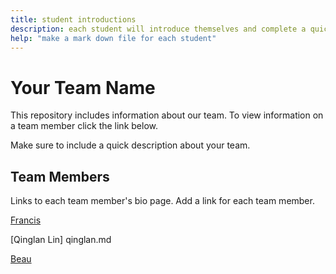 ```yaml
---
title: student introductions
description: each student will introduce themselves and complete a quick bio
help: "make a mark down file for each student"
---
```


# Your Team Name

This repository includes information about our team. To view information on a team member click the link below.

Make sure to include a quick description about your team.

## Team Members


Links to each team member's bio page. Add a link for each team member.

[Francis](/Francis.md)

[Qinglan Lin] qinglan.md

[Beau](/BeauSLM.md)
